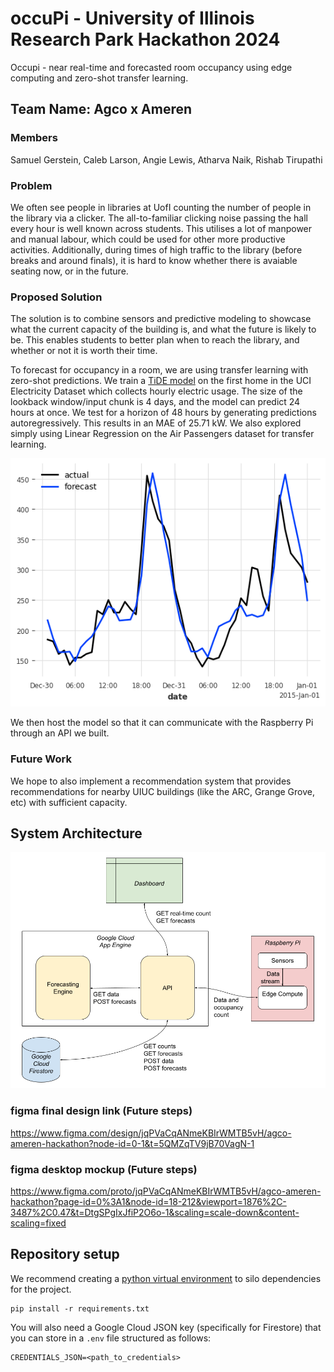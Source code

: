 # occuPi - University of Illinois Research Park Hackathon 2024

Occupi - near real-time and forecasted room occupancy using edge computing and zero-shot transfer learning.

## Team Name: Agco x Ameren

### Members

Samuel Gerstein, Caleb Larson, Angie Lewis, Atharva Naik, Rishab Tirupathi

### Problem

We often see people in libraries at UofI counting the number of people in the library via a clicker. The all-to-familiar clicking noise passing the hall every hour is well known across students. This utilises a lot of manpower and manual labour, which could be used for other more productive activities. Additionally, during times of high traffic to the library (before breaks and around finals), it is hard to know whether there is avaiable seating now, or in the future.

### Proposed Solution

The solution is to combine sensors and predictive modeling to showcase what the current capacity of the building is, and what the future is likely to be. This enables students to better plan when to reach the library, and whether or not it is worth their time.

To forecast for occupancy in a room, we are using transfer learning with zero-shot predictions. We train a [TiDE model](https://arxiv.org/abs/2304.08424) on the first home in the UCI Electricity Dataset which collects hourly electric usage. The size of the lookback window/input chunk is 4 days, and the model can predict 24 hours at once. We test for a horizon of 48 hours by generating predictions autoregressively. This results in an MAE of 25.71 kW. We also explored simply using Linear Regression on the Air Passengers dataset for transfer learning.

![Graph forecast vs actual](output.png)

We then host the model so that it can communicate with the Raspberry Pi through an API we built.

### Future Work

 We hope to also implement a recommendation system that provides recommendations for nearby UIUC buildings (like the ARC, Grange Grove, etc) with sufficient capacity. 

## System Architecture

![UML](/assets/uml.png)

### figma final design link (Future steps)
https://www.figma.com/design/jqPVaCqANmeKBIrWMTB5vH/agco-ameren-hackathon?node-id=0-1&t=5QMZqTV9jB70VagN-1
### figma desktop mockup (Future steps)
https://www.figma.com/proto/jqPVaCqANmeKBIrWMTB5vH/agco-ameren-hackathon?page-id=0%3A1&node-id=18-212&viewport=1876%2C-3487%2C0.47&t=DtgSPgIxJfiP2O6o-1&scaling=scale-down&content-scaling=fixed

## Repository setup

We recommend creating a [python virtual environment](https://docs.python.org/3/tutorial/venv.html) to silo dependencies for the project.

```
pip install -r requirements.txt
```

You will also need a Google Cloud JSON key (specifically for Firestore) that you
can store in a `.env` file structured as follows:

```
CREDENTIALS_JSON=<path_to_credentials>
```
